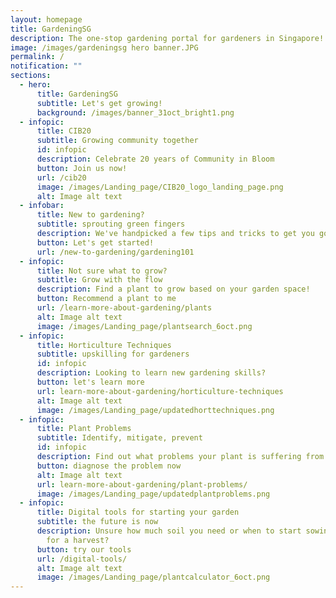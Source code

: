 ```yaml
---
layout: homepage
title: GardeningSG
description: The one-stop gardening portal for gardeners in Singapore!
image: /images/gardeningsg hero banner.JPG
permalink: /
notification: ""
sections:
  - hero:
      title: GardeningSG
      subtitle: Let's get growing!
      background: /images/banner_31oct_bright1.png
  - infopic:
      title: CIB20
      subtitle: Growing community together
      id: infopic
      description: Celebrate 20 years of Community in Bloom
      button: Join us now!
      url: /cib20
      image: /images/Landing_page/CIB20_logo_landing_page.png
      alt: Image alt text
  - infobar:
      title: New to gardening?
      subtitle: sprouting green fingers
      description: We've handpicked a few tips and tricks to get you going
      button: Let's get started!
      url: /new-to-gardening/gardening101
  - infopic:
      title: Not sure what to grow?
      subtitle: Grow with the flow
      description: Find a plant to grow based on your garden space!
      button: Recommend a plant to me
      url: /learn-more-about-gardening/plants
      alt: Image alt text
      image: /images/Landing_page/plantsearch_6oct.png
  - infopic:
      title: Horticulture Techniques
      subtitle: upskilling for gardeners
      id: infopic
      description: Looking to learn new gardening skills?
      button: let's learn more
      url: learn-more-about-gardening/horticulture-techniques
      alt: Image alt text
      image: /images/Landing_page/updatedhorttechniques.png
  - infopic:
      title: Plant Problems
      subtitle: Identify, mitigate, prevent
      id: infopic
      description: Find out what problems your plant is suffering from
      button: diagnose the problem now
      alt: Image alt text
      url: learn-more-about-gardening/plant-problems/
      image: /images/Landing_page/updatedplantproblems.png
  - infopic:
      title: Digital tools for starting your garden
      subtitle: the future is now
      description: Unsure how much soil you need or when to start sowing your seeds
        for a harvest?
      button: try our tools
      url: /digital-tools/
      alt: Image alt text
      image: /images/Landing_page/plantcalculator_6oct.png
---
```

